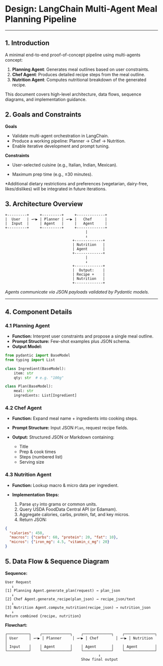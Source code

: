 # Design: LangChain Multi-Agent Meal Planning Pipeline

---

## 1. Introduction

A minimal end-to-end proof-of-concept pipeline using multi-agents concept:

1. **Planning Agent**: Generates meal outlines based on user constraints.
2. **Chef Agent**: Produces detailed recipe steps from the meal outline.
3. **Nutrition Agent**: Computes nutritional breakdown of the generated recipe.

This document covers high-level architecture, data flows, sequence diagrams, and implementation guidance.


## 2. Goals and Constraints

**Goals**

* Validate multi-agent orchestration in LangChain.
* Produce a working pipeline: Planner → Chef → Nutrition.
* Enable iterative development and prompt tuning.

**Constraints**

* User-selected cuisine (e.g., Italian, Indian, Mexican).

* Maximum prep time (e.g., ≤30 minutes).

*Additional dietary restrictions and preferences (vegetarian, dairy-free, likes/dislikes) will be integrated in future iterations.

## 3. Architecture Overview

```plaintext
+---------+     +---------+     +-------------+
|  User   | →─▶ | Planner | →─▶ |   Chef      |
|  Input  |     | Agent   |     |   Agent     |
+---------+     +---------+     +-------------+
                                     |
                                     ↓
                               +-------------+
                               | Nutrition   |
                               | Agent       |
                               +-------------+
                                     |
                                     ↓
                               +-------------+
                               |  Output:    |
                               | Recipe +    |
                               | Nutrition   |
                               +-------------+
```

*Agents communicate via JSON payloads validated by Pydantic models.*

---

## 4. Component Details

### 4.1 Planning Agent

* **Function:** Interpret user constraints and propose a single meal outline.
* **Prompt Structure:** Few-shot examples plus JSON schema.
* **Output Model:**

```python
from pydantic import BaseModel
from typing import List

class Ingredient(BaseModel):
    item: str
    qty: str  # e.g. "100g"

class Plan(BaseModel):
    meal: str
    ingredients: List[Ingredient]
```

### 4.2 Chef Agent

* **Function:** Expand meal name + ingredients into cooking steps.
* **Prompt Structure:** Input JSON `Plan`, request recipe fields.
* **Output:** Structured JSON or Markdown containing:

  * Title
  * Prep & cook times
  * Steps (numbered list)
  * Serving size

### 4.3 Nutrition Agent

* **Function:** Lookup macro & micro data per ingredient.
* **Implementation Steps:**

  1. Parse `qty` into grams or common units.
  2. Query USDA FoodData Central API (or Edamam).
  3. Aggregate calories, carbs, protein, fat, and key micros.
  4. Return JSON:

```json
{
  "calories": 450,
  "macros": {"carbs": 60, "protein": 20, "fat": 10},
  "micros": {"iron_mg": 4.5, "vitamin_c_mg": 20}
}
```


## 5. Data Flow & Sequence Diagram

**Sequence:**

```plaintext
User Request
   ↓
[1] Planning Agent.generate_plan(request) → plan_json
   ↓
[2] Chef Agent.generate_recipe(plan_json) → recipe_json/text
   ↓
[3] Nutrition Agent.compute_nutrition(recipe_json) → nutrition_json
   ↓
Return combined {recipe, nutrition}
```

**Flowchart:**

```plaintext
┌──────────┐    ┌─────────────┐    ┌─────────────┐    ┌──────────────┐
│ User     │ →─▶ │ Planner     │ →─▶ │ Chef        │ →─▶ │ Nutrition    │
│ Input    │    │ Agent       │    │ Agent       │    │ Agent        │
└──────────┘    └─────────────┘    └─────────────┘    └──────────────┘
                                           ↓
                                   Show final output
```





